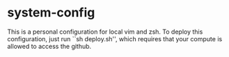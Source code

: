 # system-config

This is a personal configuration for local vim and zsh.
To deploy this configuration, just run ``sh deploy.sh'', which requires that your compute is allowed to access the github.
